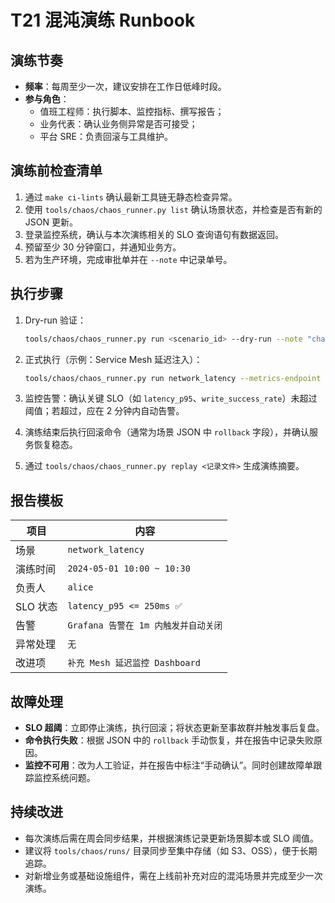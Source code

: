 # T21 混沌演练 Runbook

## 演练节奏

- **频率**：每周至少一次，建议安排在工作日低峰时段。
- **参与角色**：
  - 值班工程师：执行脚本、监控指标、撰写报告；
  - 业务代表：确认业务侧异常是否可接受；
  - 平台 SRE：负责回滚与工具维护。

## 演练前检查清单

1. 通过 `make ci-lints` 确认最新工具链无静态检查异常。
2. 使用 `tools/chaos/chaos_runner.py list` 确认场景状态，并检查是否有新的 JSON 更新。
3. 登录监控系统，确认与本次演练相关的 SLO 查询语句有数据返回。
4. 预留至少 30 分钟窗口，并通知业务方。
5. 若为生产环境，完成审批单并在 `--note` 中记录单号。

## 执行步骤

1. Dry-run 验证：

   ```bash
   tools/chaos/chaos_runner.py run <scenario_id> --dry-run --note "change-1234"
   ```

2. 正式执行（示例：Service Mesh 延迟注入）：

   ```bash
   tools/chaos/chaos_runner.py run network_latency --metrics-endpoint "https://monitoring.example.com/api/v1/slo" --note "change-1234"
   ```

3. 监控告警：确认关键 SLO（如 `latency_p95`、`write_success_rate`）未超过阈值；若超过，应在 2 分钟内自动告警。
4. 演练结束后执行回滚命令（通常为场景 JSON 中 `rollback` 字段），并确认服务恢复稳态。
5. 通过 `tools/chaos/chaos_runner.py replay <记录文件>` 生成演练摘要。

## 报告模板

| 项目 | 内容 |
| ---- | ---- |
| 场景 | `network_latency` |
| 演练时间 | `2024-05-01 10:00 ~ 10:30` |
| 负责人 | `alice` |
| SLO 状态 | `latency_p95 <= 250ms ✅` |
| 告警 | `Grafana 告警在 1m 内触发并自动关闭` |
| 异常处理 | `无` |
| 改进项 | `补充 Mesh 延迟监控 Dashboard` |

## 故障处理

- **SLO 超阈**：立即停止演练，执行回滚；将状态更新至事故群并触发事后复盘。
- **命令执行失败**：根据 JSON 中的 `rollback` 手动恢复，并在报告中记录失败原因。
- **监控不可用**：改为人工验证，并在报告中标注“手动确认”。同时创建故障单跟踪监控系统问题。

## 持续改进

- 每次演练后需在周会同步结果，并根据演练记录更新场景脚本或 SLO 阈值。
- 建议将 `tools/chaos/runs/` 目录同步至集中存储（如 S3、OSS），便于长期追踪。
- 对新增业务或基础设施组件，需在上线前补充对应的混沌场景并完成至少一次演练。
